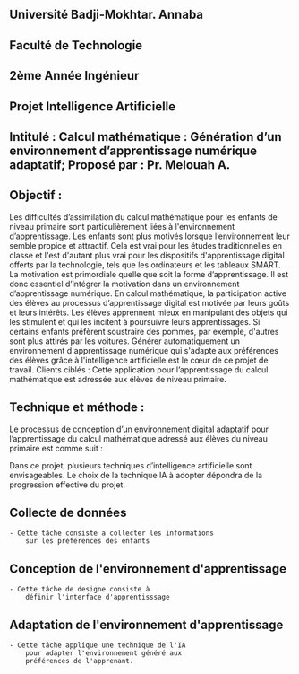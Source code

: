 ## Université Badji-Mokhtar. Annaba  
## Faculté de Technologie 
## 2ème Année Ingénieur
## Projet Intelligence Artificielle
## Intitulé : Calcul mathématique : Génération d’un environnement d’apprentissage numérique adaptatif; Proposé par : Pr. Melouah A.

## Objectif :
Les difficultés d’assimilation du calcul mathématique pour les
enfants de niveau primaire sont particulièrement liées à
l'environnement d’apprentissage. Les enfants sont plus motivés
lorsque l’environnement leur semble propice et attractif. Cela est
vrai pour les études traditionnelles en classe et l'est d'autant plus
vrai pour les dispositifs d'apprentissage digital offerts par la
technologie, tels que les ordinateurs et les tableaux SMART. La
motivation est primordiale quelle que soit la forme
d’apprentissage. Il est donc essentiel d’intégrer la motivation
dans un environnement d’apprentissage numérique.
En calcul mathématique, la participation active des
élèves au processus d’apprentissage digital est
motivée par leurs goûts et leurs intérêts. Les élèves
apprennent mieux en manipulant des objets qui les
stimulent et qui les incitent à poursuivre leurs
apprentissages. Si certains enfants préfèrent
soustraire des pommes, par exemple, d'autres sont
plus attirés par les voitures.
Générer automatiquement un environnement d'apprentissage numérique qui s'adapte aux
préférences des élèves grâce à l'intelligence artificielle est le cœur de ce projet de
travail.
Clients ciblés :
Cette application pour l’apprentissage du calcul mathématique est adressée aux élèves
de niveau primaire.


## Technique et méthode :

Le processus de conception d’un environnement digital adaptatif pour l’apprentissage du
calcul mathématique adressé aux élèves du niveau primaire est comme suit :

Dans ce projet, plusieurs techniques d’intelligence artificielle sont envisageables. Le
choix de la technique IA à adopter dépondra de la progression effective du projet.

## Collecte de données
```
- Cette tâche consiste a collecter les informations
    sur les préférences des enfants

```
## Conception de l'environnement d'apprentissage
```
- Cette tâche de designe consiste à
    définir l'interface d'apprentisssage

```
## Adaptation de l'environnement d'apprentissage
```
- Cette tâche applique une technique de l'IA
    pour adapter l'environnement généré aux
    préférences de l'apprenant.

```
